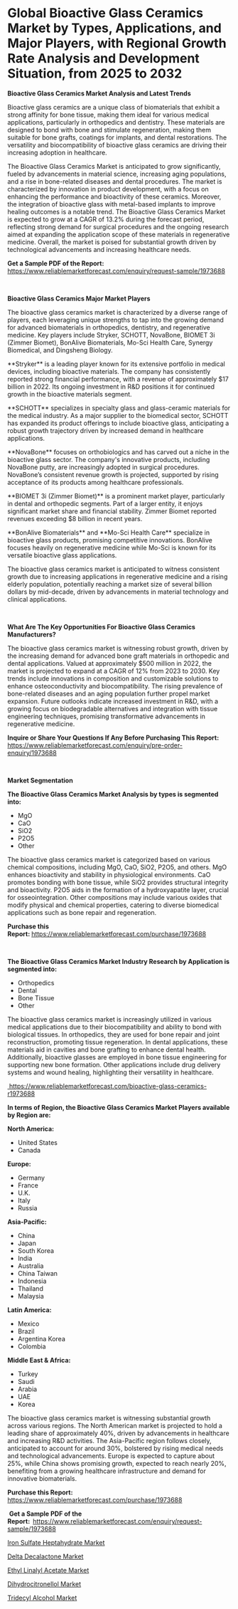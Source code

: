 <p><h1>Global Bioactive Glass Ceramics Market by Types, Applications, and Major Players, with Regional Growth Rate Analysis and Development Situation, from 2025 to 2032</h1></p><p><strong>Bioactive Glass Ceramics Market Analysis and Latest Trends</strong></p>
<p><p>Bioactive glass ceramics are a unique class of biomaterials that exhibit a strong affinity for bone tissue, making them ideal for various medical applications, particularly in orthopedics and dentistry. These materials are designed to bond with bone and stimulate regeneration, making them suitable for bone grafts, coatings for implants, and dental restorations. The versatility and biocompatibility of bioactive glass ceramics are driving their increasing adoption in healthcare.</p><p>The Bioactive Glass Ceramics Market is anticipated to grow significantly, fueled by advancements in material science, increasing aging populations, and a rise in bone-related diseases and dental procedures. The market is characterized by innovation in product development, with a focus on enhancing the performance and bioactivity of these ceramics. Moreover, the integration of bioactive glass with metal-based implants to improve healing outcomes is a notable trend. The Bioactive Glass Ceramics Market is expected to grow at a CAGR of 13.2% during the forecast period, reflecting strong demand for surgical procedures and the ongoing research aimed at expanding the application scope of these materials in regenerative medicine. Overall, the market is poised for substantial growth driven by technological advancements and increasing healthcare needs.</p></p>
<p><strong>Get a Sample PDF of the Report:&nbsp;</strong> <a href="https://www.reliablemarketforecast.com/enquiry/request-sample/1973688?utm_campaign=1144&utm_medium=2&utm_source=Github&utm_content=ia&utm_term=01042025&utm_id=bioactive-glass-ceramics">https://www.reliablemarketforecast.com/enquiry/request-sample/1973688</a></p>
<p>&nbsp;</p>
<p><strong>Bioactive Glass Ceramics Major Market Players</strong></p>
<p><p>The bioactive glass ceramics market is characterized by a diverse range of players, each leveraging unique strengths to tap into the growing demand for advanced biomaterials in orthopedics, dentistry, and regenerative medicine. Key players include Stryker, SCHOTT, NovaBone, BIOMET 3i (Zimmer Biomet), BonAlive Biomaterials, Mo-Sci Health Care, Synergy Biomedical, and Dingsheng Biology.</p><p>**Stryker** is a leading player known for its extensive portfolio in medical devices, including bioactive materials. The company has consistently reported strong financial performance, with a revenue of approximately $17 billion in 2022. Its ongoing investment in R&D positions it for continued growth in the bioactive materials segment.</p><p>**SCHOTT** specializes in specialty glass and glass-ceramic materials for the medical industry. As a major supplier to the biomedical sector, SCHOTT has expanded its product offerings to include bioactive glass, anticipating a robust growth trajectory driven by increased demand in healthcare applications.</p><p>**NovaBone** focuses on orthobiologics and has carved out a niche in the bioactive glass sector. The company's innovative products, including NovaBone putty, are increasingly adopted in surgical procedures. NovaBone’s consistent revenue growth is projected, supported by rising acceptance of its products among healthcare professionals.</p><p>**BIOMET 3i (Zimmer Biomet)** is a prominent market player, particularly in dental and orthopedic segments. Part of a larger entity, it enjoys significant market share and financial stability. Zimmer Biomet reported revenues exceeding $8 billion in recent years.</p><p>**BonAlive Biomaterials** and **Mo-Sci Health Care** specialize in bioactive glass products, promising competitive innovations. BonAlive focuses heavily on regenerative medicine while Mo-Sci is known for its versatile bioactive glass applications.</p><p>The bioactive glass ceramics market is anticipated to witness consistent growth due to increasing applications in regenerative medicine and a rising elderly population, potentially reaching a market size of several billion dollars by mid-decade, driven by advancements in material technology and clinical applications.</p></p>
<p>&nbsp;</p>
<p><strong>What Are The Key Opportunities For Bioactive Glass Ceramics Manufacturers?</strong></p>
<p><p>The bioactive glass ceramics market is witnessing robust growth, driven by the increasing demand for advanced bone graft materials in orthopedic and dental applications. Valued at approximately $500 million in 2022, the market is projected to expand at a CAGR of 12% from 2023 to 2030. Key trends include innovations in composition and customizable solutions to enhance osteoconductivity and biocompatibility. The rising prevalence of bone-related diseases and an aging population further propel market expansion. Future outlooks indicate increased investment in R&D, with a growing focus on biodegradable alternatives and integration with tissue engineering techniques, promising transformative advancements in regenerative medicine.</p></p>
<p><strong>Inquire or Share Your Questions If Any Before Purchasing This Report:</strong> <a href="https://www.reliablemarketforecast.com/enquiry/pre-order-enquiry/1973688?utm_campaign=1144&utm_medium=2&utm_source=Github&utm_content=ia&utm_term=01042025&utm_id=bioactive-glass-ceramics">https://www.reliablemarketforecast.com/enquiry/pre-order-enquiry/1973688</a></p>
<p>&nbsp;</p>
<p><strong>Market Segmentation</strong></p>
<p><strong>The Bioactive Glass Ceramics Market Analysis by types is segmented into:</strong></p>
<p><ul><li>MgO</li><li>CaO</li><li>SiO2</li><li>P2O5</li><li>Other</li></ul></p>
<p><p>The bioactive glass ceramics market is categorized based on various chemical compositions, including MgO, CaO, SiO2, P2O5, and others. MgO enhances bioactivity and stability in physiological environments. CaO promotes bonding with bone tissue, while SiO2 provides structural integrity and bioactivity. P2O5 aids in the formation of a hydroxyapatite layer, crucial for osseointegration. Other compositions may include various oxides that modify physical and chemical properties, catering to diverse biomedical applications such as bone repair and regeneration.</p></p>
<p><strong>Purchase this Report:&nbsp;</strong><a href="https://www.reliablemarketforecast.com/purchase/1973688?utm_campaign=1144&utm_medium=2&utm_source=Github&utm_content=ia&utm_term=01042025&utm_id=bioactive-glass-ceramics">https://www.reliablemarketforecast.com/purchase/1973688</a></p>
<p>&nbsp;</p>
<p><strong>The Bioactive Glass Ceramics Market Industry Research by Application is segmented into:</strong></p>
<p><ul><li>Orthopedics</li><li>Dental</li><li>Bone Tissue</li><li>Other</li></ul></p>
<p><p>The bioactive glass ceramics market is increasingly utilized in various medical applications due to their biocompatibility and ability to bond with biological tissues. In orthopedics, they are used for bone repair and joint reconstruction, promoting tissue regeneration. In dental applications, these materials aid in cavities and bone grafting to enhance dental health. Additionally, bioactive glasses are employed in bone tissue engineering for supporting new bone formation. Other applications include drug delivery systems and wound healing, highlighting their versatility in healthcare.</p></p>
<p><a href="https://www.reliablemarketforecast.com/bioactive-glass-ceramics-r1973688?utm_campaign=1144&utm_medium=2&utm_source=Github&utm_content=ia&utm_term=01042025&utm_id=bioactive-glass-ceramics">&nbsp;https://www.reliablemarketforecast.com/bioactive-glass-ceramics-r1973688</a></p>
<p><strong>In terms of Region, the Bioactive Glass Ceramics Market Players available by Region are:</strong></p>
<p>
    <p> <strong> North America: </strong>
        <ul>
            <li>United States</li>
            <li>Canada</li>
        </ul>
        </p> 
    <p> <strong> Europe: </strong>
        <ul>
            <li>Germany</li>
            <li>France</li>
            <li>U.K.</li>
            <li>Italy</li>
            <li>Russia</li>
        </ul>
        </p> 
    <p> <strong> Asia-Pacific: </strong>
        <ul>
            <li>China</li>
            <li>Japan</li>
            <li>South Korea</li>
            <li>India</li>
            <li>Australia</li>
            <li>China Taiwan</li>
            <li>Indonesia</li>
            <li>Thailand</li>
            <li>Malaysia</li>
        </ul>
        </p> 
    <p> <strong> Latin America: </strong>
        <ul>
            <li>Mexico</li>
            <li>Brazil</li>
            <li>Argentina Korea</li>
            <li>Colombia</li>
        </ul>
        </p> 
    <p> <strong> Middle East & Africa: </strong>
        <ul>
            <li>Turkey</li>
            <li>Saudi</li>
            <li>Arabia</li>
            <li>UAE</li>
            <li>Korea</li>
        </ul>
    </p>
    </p>
<p><p>The bioactive glass ceramics market is witnessing substantial growth across various regions. The North American market is projected to hold a leading share of approximately 40%, driven by advancements in healthcare and increasing R&D activities. The Asia-Pacific region follows closely, anticipated to account for around 30%, bolstered by rising medical needs and technological advancements. Europe is expected to capture about 25%, while China shows promising growth, expected to reach nearly 20%, benefiting from a growing healthcare infrastructure and demand for innovative biomaterials.</p></p>
<p><strong>Purchase this Report: </strong><a href="https://www.reliablemarketforecast.com/purchase/1973688?utm_campaign=1144&utm_medium=2&utm_source=Github&utm_content=ia&utm_term=01042025&utm_id=bioactive-glass-ceramics">https://www.reliablemarketforecast.com/purchase/1973688</a></p>
<p>&nbsp;<strong>Get a Sample PDF of the Report:&nbsp;&nbsp;</strong><a href="https://www.reliablemarketforecast.com/enquiry/request-sample/1973688?utm_campaign=1144&utm_medium=2&utm_source=Github&utm_content=ia&utm_term=01042025&utm_id=bioactive-glass-ceramics">https://www.reliablemarketforecast.com/enquiry/request-sample/1973688</a></p>
<p><strong></strong></p>
<p><p><a href="https://github.com/spineamosa0e/Market-Research-Report-List-1/blob/main/iron-sulfate-heptahydrate-market.md?utm_campaign=1144&utm_medium=2&utm_source=Github&utm_content=ia&utm_term=01042025&utm_id=bioactive-glass-ceramics">Iron Sulfate Heptahydrate Market</a></p><p><a href="https://github.com/dekamrapinq1/Market-Research-Report-List-1/blob/main/delta-decalactone-market.md?utm_campaign=1144&utm_medium=2&utm_source=Github&utm_content=ia&utm_term=01042025&utm_id=bioactive-glass-ceramics">Delta Decalactone Market</a></p><p><a href="https://github.com/khifzaba/Market-Research-Report-List-1/blob/main/ethyl-linalyl-acetate-market.md?utm_campaign=1144&utm_medium=2&utm_source=Github&utm_content=ia&utm_term=01042025&utm_id=bioactive-glass-ceramics">Ethyl Linalyl Acetate Market</a></p><p><a href="https://github.com/dumanelina6v/Market-Research-Report-List-1/blob/main/dihydrocitronellol-market.md?utm_campaign=1144&utm_medium=2&utm_source=Github&utm_content=ia&utm_term=01042025&utm_id=bioactive-glass-ceramics">Dihydrocitronellol Market</a></p><p><a href="https://github.com/welfmimon/Market-Research-Report-List-1/blob/main/tridecyl-alcohol-market.md?utm_campaign=1144&utm_medium=2&utm_source=Github&utm_content=ia&utm_term=01042025&utm_id=bioactive-glass-ceramics">Tridecyl Alcohol Market</a></p></p>